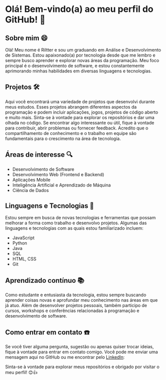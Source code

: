 # Olá! Bem-vindo(a) ao meu perfil do GitHub! 🚀

## Sobre mim 😄

Olá! Meu nome é Riltter e sou um graduando em Análise e Desenvolvimento de Sistemas. Estou apaixonado(a) por tecnologia desde que me lembro e sempre busco aprender e explorar novas áreas da programação. Meu foco principal é o desenvolvimento de software, e estou constantemente aprimorando minhas habilidades em diversas linguagens e tecnologias.

## Projetos 🛠️

Aqui você encontrará uma variedade de projetos que desenvolvi durante meus estudos. Esses projetos abrangem diferentes aspectos da programação e podem incluir aplicações, jogos, projetos de código aberto e muito mais. Sinta-se à vontade para explorar os repositórios e dar uma olhada no código. Se encontrar algo interessante ou útil, fique à vontade para contribuir, abrir problemas ou fornecer feedback. Acredito que o compartilhamento de conhecimento e o trabalho em equipe são fundamentais para o crescimento na área de tecnologia.

## Áreas de interesse 🔍

- Desenvolvimento de Software
- Desenvolvimento Web (Frontend e Backend)
- Aplicações Mobile
- Inteligência Artificial e Aprendizado de Máquina
- Ciência de Dados

## Linguagens e Tecnologias 🚀

Estou sempre em busca de novas tecnologias e ferramentas que possam melhorar a forma como trabalho e desenvolvo projetos. Algumas das linguagens e tecnologias com as quais estou familiarizado incluem:

- JavaScript 
- Python
- Java
- SQL
- HTML, CSS
- Git

## Aprendizado contínuo 📚

Como estudante e entusiasta da tecnologia, estou sempre buscando aprender coisas novas e aprofundar meu conhecimento nas áreas em que já atuo. Além de desenvolver projetos pessoais, também participo de cursos, workshops e conferências relacionadas à programação e desenvolvimento de software.

## Como entrar em contato ☎️

Se você tiver alguma pergunta, sugestão ou apenas quiser trocar ideias, fique à vontade para entrar em contato comigo. Você pode me enviar uma mensagem aqui no GitHub ou me encontrar pelo [LinkedIn](https://www.linkedin.com/in/riltter-kenedy-5a86a1271/):


Sinta-se à vontade para explorar meus repositórios e obrigado por visitar o meu perfil! 😊👍
